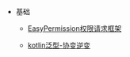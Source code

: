 * 基础
    
    * [EasyPermission权限请求框架](/android/easypermission.md)

    * [kotlin泛型-协变逆变](/android/generisc.md)

<!-- * 开源框架

    * [Retrofit](/android/opensource/retrofit.md)

    * [LiveData](/android/opensource/livedata.md)
 -->
